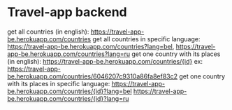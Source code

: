 # Travel-app backend

get all countries (in english): https://travel-app-be.herokuapp.com/countries 
get all countries in specific language: https://travel-app-be.herokuapp.com/countries?lang=bel, https://travel-app-be.herokuapp.com/countries?lang=ru
get one country with its places (in english): https://travel-app-be.herokuapp.com/countries/{id} ex: https://travel-app-be.herokuapp.com/countries/6046207c9310a86fa8ef83c2 
get one country with its places in specific language: https://travel-app-be.herokuapp.com/countries/{id}?lang=bel https://travel-app-be.herokuapp.com/countries/{id}?lang=ru
